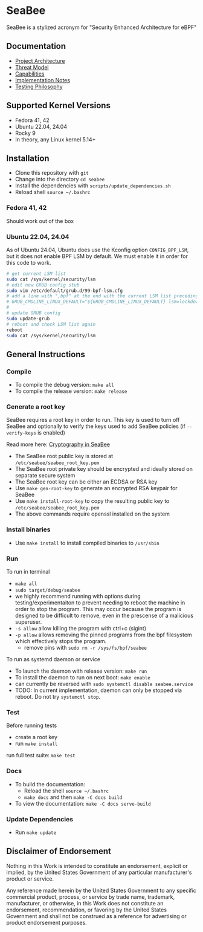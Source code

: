 # SeaBee

SeaBee is a stylized acronym for "Security Enhanced Architecture for eBPF"

## Documentation

* [Project Architecture](./docs/docs/architecture.md)
* [Threat Model](./docs/docs/threat_model.md)
* [Capabilities](./docs/docs/capabilities.md)
* [Implementation Notes](./docs/docs/implementation.md)
* [Testing Philosophy](./docs/docs/testing.md)

## Supported Kernel Versions

* Fedora 41, 42
* Ubuntu 22.04, 24.04
* Rocky 9
* In theory, any Linux kernel 5.14+

## Installation

* Clone this repository with `git`
* Change into the directory `cd seabee`
* Install the dependencies with `scripts/update_dependencies.sh`
* Reload shell `source ~/.bashrc`

### Fedora 41, 42

Should work out of the box

### Ubuntu 22.04, 24.04

As of Ubuntu 24.04, Ubuntu does use the Kconfig option `CONFIG_BPF_LSM`, but it does not enable BPF LSM by default.
We must enable it in order for this code to work.

```bash
# get current LSM list
sudo cat /sys/kernel/security/lsm
# edit new GRUB config stub
sudo vim /etc/default/grub.d/99-bpf-lsm.cfg
# add a line with ",bpf" at the end with the current LSM list preceding, something like
# GRUB_CMDLINE_LINUX_DEFAULT="${GRUB_CMDLINE_LINUX_DEFAULT} lsm=lockdown,capability,landlock,yama,apparmor,bpf"
#
# update GRUB config
sudo update-grub
# reboot and check LSM list again
reboot
sudo cat /sys/kernel/security/lsm
```

## General Instructions

### Compile

* To compile the debug version: `make all`
* To compile the release version: `make release`

### Generate a root key

SeaBee requires a root key in order to run. This key is used to turn off SeaBee and
optionally to verify the keys used to add SeaBee policies (if `--verify-keys` is enabled)

Read more here: [Cryptography in SeaBee](./docs/docs/crypto.md)

* The SeaBee root public key is stored at `/etc/seabee/seabee_root_key.pem`
* The SeaBee root private key should be encrypted and ideally stored on separate secure system
* The SeaBee root key can be either an ECDSA or RSA key
* Use `make gen-root-key` to generate an encrypted RSA keypair for SeaBee
* Use `make install-root-key` to copy the resulting public key to `/etc/seabee/seabee_root_key.pem`
* The above commands require openssl installed on the system

### Install binaries

* Use `make install` to install compiled binaries to `/usr/sbin`

### Run

To run in terminal

* `make all`
* `sudo target/debug/seabee`
* we highly recommend running with options during testing/experimentaiton to prevent needing to reboot the machine in order to stop the program.
  This may occur because the program is designed to be difficult to remove, even in the prescense of a malicious superuser.
* `-s allow` allow killing the program with ctrl+c (sigint)
* `-p allow` allows removing the pinned programs from the bpf filesystem which effectively stops the program.
  * remove pins with `sudo rm -r /sys/fs/bpf/seabee`

To run as systemd daemon or service

* To launch the daemon with release version: `make run`
* To install the daemon to run on next boot: `make enable`
* can currently be reversed with `sudo systemctl disable seabee.service`
* TODO: In current implementation, daemon can only be stopped via reboot.
  Do not try `systemctl stop`.

### Test

Before running tests

* create a root key
* run `make install`

run full test suite: `make test`

### Docs

* To build the documentation:
  * Reload the shell `source ~/.bashrc`
  * `make docs` and then `make -C docs build`
* To view the documentation: `make -C docs serve-build`

### Update Dependencies

* Run `make update`

## Disclaimer of Endorsement

Nothing in this Work is intended to constitute an endorsement, explicit or implied,
by the United States Government of any particular manufacturer's product or service.

Any reference made herein by the United States Government to any specific commercial
product, process, or service by trade name, trademark, manufacturer, or otherwise,
in this Work does not constitute an endorsement, recommendation, or favoring by the
United States Government and shall not be construed as a reference for advertising
or product endorsement purposes.
